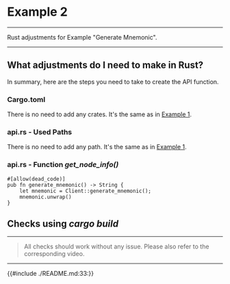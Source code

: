 # Example 2

---

Rust adjustments for Example "Generate Mnemonic".

---

## What adjustments do I need to make in Rust?

In summary, here are the steps you need to take to create the API function.

### Cargo.toml

There is no need to add any crates. It's the same as in [Example 1](./example-1.md).

### api.rs - Used Paths

There is no need to add any path. It's the same as in [Example 1](./example-1.md).

### api.rs - Function _get_node_info()_

```rust,ignore
#[allow(dead_code)]
pub fn generate_mnemonic() -> String {
    let mnemonic = Client::generate_mnemonic();
    mnemonic.unwrap()
}
```

## Checks using _cargo build_

---

> All checks should work without any issue. Please also refer to the corresponding video.

---

{{#include ./README.md:33:}}
